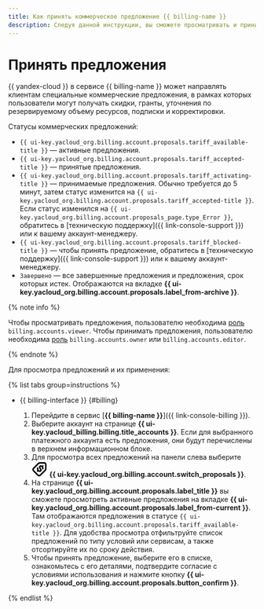 ```yaml
---
title: Как принять коммерческое предложение {{ billing-name }}
description: Следуя данной инструкции, вы сможете просматривать и принимать коммерческие предложения.
---
```


# Принять предложения

{{ yandex-cloud }} в сервисе {{ billing-name }} может направлять клиентам специальные коммерческие предложения, в рамках которых пользователи могут получать скидки, гранты, уточнения по резервируемому объему ресурсов, подписки и корректировки.

Статусы коммерческих предложений:
* `{{ ui-key.yacloud_org.billing.account.proposals.tariff_available-title }}` — активные предложения.
* `{{ ui-key.yacloud_org.billing.account.proposals.tariff_accepted-title }}` — принятые предложения.
* `{{ ui-key.yacloud_org.billing.account.proposals.tariff_activating-title }}` — принимаемые предложения. Обычно требуется до 5 минут, затем статус изменится на `{{ ui-key.yacloud_org.billing.account.proposals.tariff_accepted-title }}`. Если статус изменился на `{{ ui-key.yacloud_org.billing.account.proposals_page.type_Error }}`, обратитесь в [техническую поддержку]({{ link-console-support }}) или к вашему аккаунт-менеджеру.
* `{{ ui-key.yacloud_org.billing.account.proposals.tariff_blocked-title }}` — чтобы принять предложение, обратитесь в [техническую поддержку]({{ link-console-support }}) или к вашему аккаунт-менеджеру.
* `Завершено` — все завершенные предложения и предложения, срок которых истек. Отображаются на вкладке **{{ ui-key.yacloud_org.billing.account.proposals.label_from-archive }}**.

{% note info %}

Чтобы просматривать предложения, пользователю необходима [роль](../security/index.md#billing-accounts-viewer) `billing.accounts.viewer`.
Чтобы принимать предложения, пользователю необходима [роль](../security/index.md#billing-accounts-owner) `billing.accounts.owner` или `billing.accounts.editor`.

{% endnote %}

Для просмотра предложений и их применения:

{% list tabs group=instructions %}

- {{ billing-interface }} {#billing}

  1. Перейдите в сервис [**{{ billing-name }}**]({{ link-console-billing }}).
  1. Выберите аккаунт на странице **{{ ui-key.yacloud_billing.billing.title_accounts }}**. Если для выбранного платежного аккаунта есть предложения, они будут перечислены в верхнем информационном блоке.
  1. Для просмотра всех предложений на панели слева выберите ![image](../../_assets/console-icons/tag-dollar.svg) **{{ ui-key.yacloud_org.billing.account.switch_proposals }}**.
  1. На странице **{{ ui-key.yacloud_org.billing.account.proposals.label_title }}** вы сможете просмотреть активные предложения на вкладке **{{ ui-key.yacloud_org.billing.account.proposals.label_from-current }}**. Там отображаются предложения в статусе `{{ ui-key.yacloud_org.billing.account.proposals.tariff_available-title }}`. Для удобства просмотра отфильтруйте список предложений по типу условий или сервисам, а также отсортируйте их по сроку действия.
  1. Чтобы принять предложение, выберите его в списке, ознакомьтесь с его деталями, подтвердите согласие с условиями использования и нажмите кнопку **{{ ui-key.yacloud_org.billing.account.proposals.button_confirm }}**.

{% endlist %}
